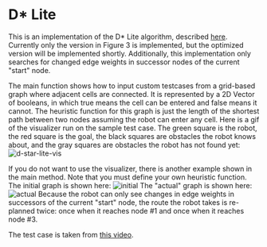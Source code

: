 # D* Lite

This is an implementation of the D* Lite algorithm, described [here](idm-lab.org/bib/abstracts/papers/aaai02b.pdf).
Currently only the version in Figure 3 is implemented, but the optimized version will be implemented shortly. Additionally, this implementation only searches for changed edge weights in successor nodes of the current "start" node.

The main function shows how to input custom testcases from a grid-based graph where adjacent cells are connected. It is represented by a 2D Vector of booleans, in which true means the cell can be entered and false means it cannot. The heuristic function for this graph is just the length of the shortest path between two nodes assuming the robot can enter any cell.
Here is a gif of the visualizer run on the sample test case. The green square is the robot, the red square is the goal, the black squares are obstacles the robot knows about, and the gray squares are obstacles the robot has not found yet:
![d-star-lite-vis](https://user-images.githubusercontent.com/40965890/97813114-b1708b80-1c4b-11eb-907b-e56a637bdcab.gif)

If you do not want to use the visualizer, there is another example shown in the main method. Note that you must define your own heuristic function.
The initial graph is shown here:
![initial](https://user-images.githubusercontent.com/40965890/97532869-40984d80-1985-11eb-9058-23707a3cff8b.png)
The "actual" graph is shown here:
![actual](https://user-images.githubusercontent.com/40965890/97533144-b2709700-1985-11eb-8f89-bc7d92f7a957.png)
Because the robot can only see changes in edge weights in successors of the current "start" node, the route the robot takes is re-planned twice: once when it reaches node #1 and once when it reaches node #3.

The test case is taken from [this video](https://ocw.mit.edu/courses/aeronautics-and-astronautics/16-412j-cognitive-robotics-spring-2016/videos-for-advanced-lectures/advanced-lecture-1/).